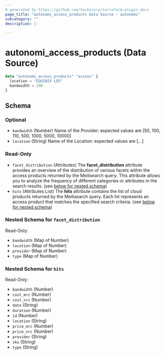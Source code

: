 ```yaml
---
# generated by https://github.com/hashicorp/terraform-plugin-docs
page_title: "autonomi_access_products Data Source - autonomi"
subcategory: ""
description: |-
  
---
```


# autonomi_access_products (Data Source)

```terraform
data "autonomi_access_products" "access" {
  location = "EQUINIX LD5"
  bandwidth = 100
} 
```
<!-- schema generated by tfplugindocs -->
## Schema

### Optional

- `bandwidth` (Number) Name of the Provider: expected values are [50, 100, 110, 500, 1000, 5000, 10000]
- `location` (String) Name of the Location: expected values are [...]

### Read-Only

- `facet_distribution` (Attributes) The **facet_distribution** attribute provides an overview of the distribution of
various facets within the access products returned by the Meilisearch query.
This attribute allows you to analyze the frequency of different categories or attributes in the search results.
(see [below for nested schema](#nestedatt--facet_distribution))
- `hits` (Attributes List) The **hits** attribute contains the list of cloud products returned by the Meilisearch query.
Each hit represents an access product that matches the specified search criteria.
(see [below for nested schema](#nestedatt--hits))

<a id="nestedatt--facet_distribution"></a>
### Nested Schema for `facet_distribution`

Read-Only:

- `bandwidth` (Map of Number)
- `location` (Map of Number)
- `provider` (Map of Number)
- `type` (Map of Number)

<a id="nestedatt--hits"></a>
### Nested Schema for `hits`

Read-Only:

- `bandwidth` (Number)
- `cost_mrc` (Number)
- `cost_nrc` (Number)
- `date` (String)
- `duration` (Number)
- `id` (Number)
- `location` (String)
- `price_mrc` (Number)
- `price_nrc` (Number)
- `provider` (String)
- `sku` (String)
- `type` (String)
